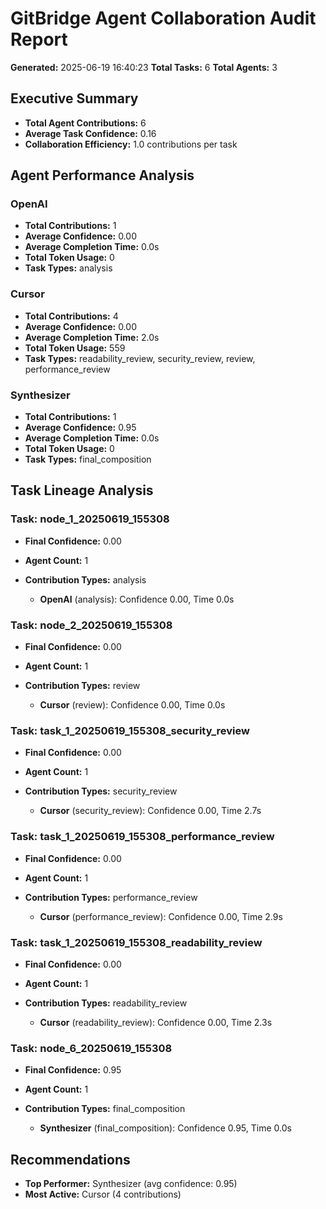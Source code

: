 # GitBridge Agent Collaboration Audit Report

**Generated:** 2025-06-19 16:40:23
**Total Tasks:** 6
**Total Agents:** 3

## Executive Summary

- **Total Agent Contributions:** 6
- **Average Task Confidence:** 0.16
- **Collaboration Efficiency:** 1.0 contributions per task

## Agent Performance Analysis

### OpenAI

- **Total Contributions:** 1
- **Average Confidence:** 0.00
- **Average Completion Time:** 0.0s
- **Total Token Usage:** 0
- **Task Types:** analysis

### Cursor

- **Total Contributions:** 4
- **Average Confidence:** 0.00
- **Average Completion Time:** 2.0s
- **Total Token Usage:** 559
- **Task Types:** readability_review, security_review, review, performance_review

### Synthesizer

- **Total Contributions:** 1
- **Average Confidence:** 0.95
- **Average Completion Time:** 0.0s
- **Total Token Usage:** 0
- **Task Types:** final_composition

## Task Lineage Analysis

### Task: node_1_20250619_155308

- **Final Confidence:** 0.00
- **Agent Count:** 1
- **Contribution Types:** analysis

  - **OpenAI** (analysis): Confidence 0.00, Time 0.0s

### Task: node_2_20250619_155308

- **Final Confidence:** 0.00
- **Agent Count:** 1
- **Contribution Types:** review

  - **Cursor** (review): Confidence 0.00, Time 0.0s

### Task: task_1_20250619_155308_security_review

- **Final Confidence:** 0.00
- **Agent Count:** 1
- **Contribution Types:** security_review

  - **Cursor** (security_review): Confidence 0.00, Time 2.7s

### Task: task_1_20250619_155308_performance_review

- **Final Confidence:** 0.00
- **Agent Count:** 1
- **Contribution Types:** performance_review

  - **Cursor** (performance_review): Confidence 0.00, Time 2.9s

### Task: task_1_20250619_155308_readability_review

- **Final Confidence:** 0.00
- **Agent Count:** 1
- **Contribution Types:** readability_review

  - **Cursor** (readability_review): Confidence 0.00, Time 2.3s

### Task: node_6_20250619_155308

- **Final Confidence:** 0.95
- **Agent Count:** 1
- **Contribution Types:** final_composition

  - **Synthesizer** (final_composition): Confidence 0.95, Time 0.0s

## Recommendations

- **Top Performer:** Synthesizer (avg confidence: 0.95)
- **Most Active:** Cursor (4 contributions)
